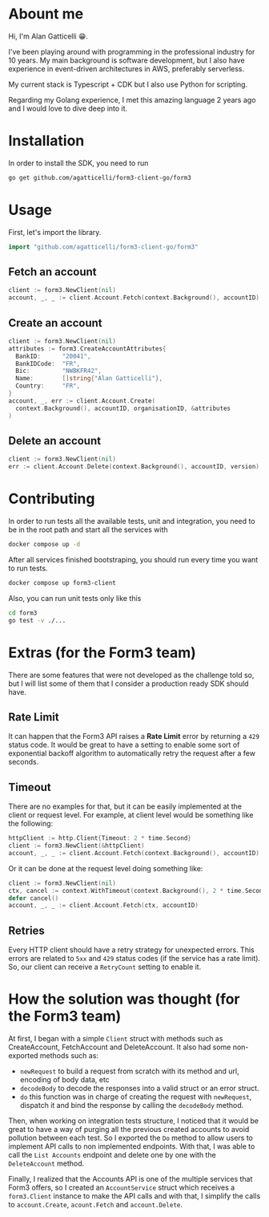 # Abount me

Hi, I'm Alan Gatticelli 😁.

I've been playing around with programming in the professional industry for 10 years. My main background is software development, but I also have experience in event-driven architectures in AWS, preferably serverless.

My current stack is Typescript + CDK but I also use Python for scripting.

Regarding my Golang experience, I met this amazing language 2 years ago and I would love to dive deep into it.

# Installation

In order to install the SDK, you need to run

```bash
go get github.com/agatticelli/form3-client-go/form3
```

# Usage

First, let's import the library.

```go
import "github.com/agatticelli/form3-client-go/form3"
```

## Fetch an account

```go
client := form3.NewClient(nil)
account, _, _ := client.Account.Fetch(context.Background(), accountID)
```

## Create an account

```go
client := form3.NewClient(nil)
attributes := form3.CreateAccountAttributes{
  BankID:      "20041",
  BankIDCode:  "FR",
  Bic:         "NWBKFR42",
  Name:        []string{"Alan Gatticelli"},
  Country:     "FR",
}
account, _, err := client.Account.Create(
  context.Background(), accountID, organisationID, &attributes
)
```

## Delete an account

```go
client := form3.NewClient(nil)
err := client.Account.Delete(context.Background(), accountID, version)
```

# Contributing

In order to run tests all the available tests, unit and integration, you need to be in the root path and start all the services with

```bash
docker compose up -d
```

After all services finished bootstraping, you should run every time you want to run tests.

```bash
docker compose up form3-client
```

Also, you can run unit tests only like this

```bash
cd form3
go test -v ./...
```

# Extras (for the Form3 team)

There are some features that were not developed as the challenge told so, but I will list some of them that I consider a production ready SDK should have.

## Rate Limit

It can happen that the Form3 API raises a **Rate Limit** error by returning a `429` status code. It would be great to have a setting to enable some sort of exponential backoff algorithm to automatically retry the request after a few seconds.

## Timeout

There are no examples for that, but it can be easily implemented at the client or request level.
For example, at client level would be something like the following:

```go
httpClient := http.Client{Timeout: 2 * time.Second}
client := form3.NewClient(&httpClient)
account, _, _ := client.Account.Fetch(context.Background(), accountID)
```

Or it can be done at the request level doing something like:

```go
client := form3.NewClient(nil)
ctx, cancel := context.WithTimeout(context.Background(), 2 * time.Second)
defer cancel()
account, _, _ := client.Account.Fetch(ctx, accountID)
```

## Retries

Every HTTP client should have a retry strategy for unexpected errors. This errors are related to `5xx` and `429` status codes (if the service has a rate limit). So, our client can receive a `RetryCount` setting to enable it.

# How the solution was thought (for the Form3 team)

At first, I began with a simple `Client` struct with methods such as CreateAccount, FetchAccount and DeleteAccount. It also had some non-exported methods such as:

- `newRequest` to build a request from scratch with its method and url, encoding of body data, etc
- `decodeBody` to decode the responses into a valid struct or an error struct.
- `do` this function was in charge of creating the request with `newRequest`, dispatch it and bind the response by calling the `decodeBody` method.

Then, when working on integration tests structure, I noticed that it would be great to have a way of purging all the previous created accounts to avoid pollution between each test. So I exported the `Do` method to allow users to implement API calls to non implemented endpoints. With that, I was able to call the `List Accounts` endpoint and delete one by one with the `DeleteAccount` method.

Finally, I realized that the Accounts API is one of the multiple services that Form3 offers, so I created an `AccountService` struct which receives a `form3.Client` instance to make the API calls and with that, I simplify the calls to `account.Create`, `acount.Fetch` and `account.Delete`.
